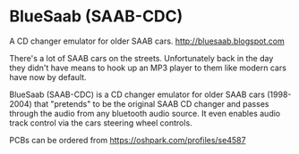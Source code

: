 # BlueSaab (SAAB-CDC)
A CD changer emulator for older SAAB cars.
http://bluesaab.blogspot.com

There's a lot of SAAB cars on the streets. Unfortunately back in the day they didn't have means to hook up an MP3 player to them like modern cars have now by default.

BlueSaab (SAAB-CDC) is a CD changer emulator for older SAAB cars (1998-2004) that "pretends" to be the original SAAB CD changer and passes through the audio from any bluetooth audio source. It even enables audio track control via the cars steering wheel controls.

PCBs can be ordered from https://oshpark.com/profiles/se4587
